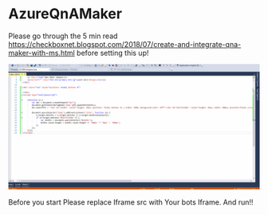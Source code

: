 # AzureQnAMaker
Please go through the 5 min read https://checkboxnet.blogspot.com/2018/07/create-and-integrate-qna-maker-with-ms.html before setting this up!


![alt text](https://github.com/AnuOuseph1991/AzureQnAMaker/blob/295ce73efee048b8991d6f257b98287711ec7ecd/Qnabot_final.gif)


Before you start Please replace Iframe src with Your bots Iframe.
And run!!
